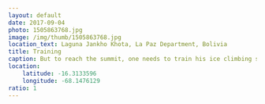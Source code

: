 ```yaml
---
layout: default
date: 2017-09-04
photo: 1505863768.jpg
image: /img/thumb/1505863768.jpg
location_text: Laguna Jankho Khota, La Paz Department, Bolivia
title: Training
caption: But to reach the summit, one needs to train his ice climbing skills. That's me after a vertical 20 meters climb =]
location:
    latitude: -16.3133596
    longitude: -68.1476129
ratio: 1
---
```

